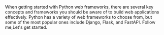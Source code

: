 When getting started with Python web frameworks, there are several key concepts and frameworks you should be aware of to build web applications effectively. 
Python has a variety of web frameworks to choose from, but some of the most popular ones include Django, Flask, and FastAPI. Follow me,Let's get started.